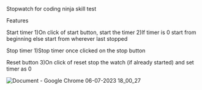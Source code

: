 
Stopwatch for coding ninja skill test

Features


Start timer
1)On click of start button, start the timer
2)If timer is 0 start from beginning else start from wherever last stopped

Stop timer
1)Stop timer once clicked on the stop button

Reset button
3)On click of reset stop the watch (if already started) and set timer as 0



![Document - Google Chrome 06-07-2023 18_00_27](https://github.com/Shubham20002/Stopwatch/assets/88579345/2da8861a-230c-46fb-890d-5730deea1e12)
